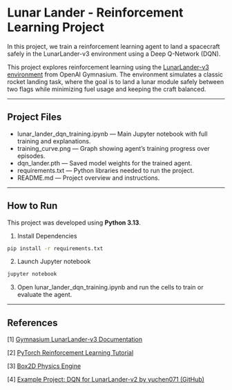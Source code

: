 # Lunar Lander - Reinforcement Learning Project

In this project, we train a reinforcement learning agent to land a spacecraft safely in the LunarLander-v3 environment using a Deep Q-Network (DQN).

This project explores reinforcement learning using the [LunarLander-v3 environment](https://gymnasium.farama.org/environments/box2d/lunar_lander/) from OpenAI Gymnasium. The environment simulates a classic rocket landing task, where the goal is to land a lunar module safely between two flags while minimizing fuel usage and keeping the craft balanced.


---

## Project Files
- lunar_lander_dqn_training.ipynb — Main Jupyter notebook with full training and explanations.
- training_curve.png — Graph showing agent’s training progress over episodes.
- dqn_lander.pth — Saved model weights for the trained agent.
- requirements.txt — Python libraries needed to run the project.
- README.md — Project overview and instructions.


---



## How to Run

This project was developed using **Python 3.13**.  
1. Install Dependencies
```bash
pip install -r requirements.txt
```

2. Launch Jupyter notebook
 ``` bash
jupyter notebook
```

3. Open lunar_lander_dqn_training.ipynb and run the cells to train or evaluate the agent.

---


## References
[1] [Gymnasium LunarLander-v3 Documentation](https://gymnasium.farama.org/environments/box2d/lunar_lander/)

[2] [PyTorch Reinforcement Learning Tutorial](https://pytorch.org/tutorials/intermediate/reinforcement_q_learning.html)

[3] [Box2D Physics Engine](https://box2d.org/)

[4] [Example Project: DQN for LunarLander-v2 by yuchen071 (GitHub)](https://github.com/yuchen071/DQN-for-LunarLander-v2)


